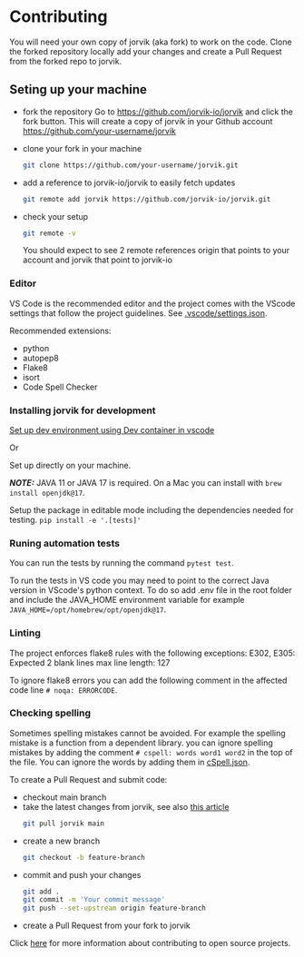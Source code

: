 # Contributing
You will need your own copy of jorvik (aka fork) to work on the code. Clone the forked repository locally add your changes and create a Pull Request from the forked repo to jorvik.

## Seting up your machine
- fork the repository
    Go to https://github.com/jorvik-io/jorvik and click the fork button. This will create a copy of jorvik in your Github account https://github.com/your-username/jorvik

- clone your fork in your machine
    ```bash
    git clone https://github.com/your-username/jorvik.git
    ```
- add a reference to jorvik-io/jorvik to easily fetch updates
    ```bash
    git remote add jorvik https://github.com/jorvik-io/jorvik.git
    ```
- check your setup
    ```bash
    git remote -v
    ```
    You should expect to see 2 remote references origin that points to your account and jorvik that point to jorvik-io


### Editor
VS Code is the recommended editor and the project comes with the VScode settings that follow the project guidelines. See [.vscode/settings.json](.vscode/settings.json).

Recommended extensions:
- python
- autopep8
- Flake8
- isort
- Code Spell Checker

### Installing jorvik for development

[Set up dev environment using Dev container in vscode](.devcontainer/setup_guide.md)

Or

Set up directly on your machine.

**_NOTE:_**  JAVA 11 or JAVA 17 is required. On a Mac you can install with `brew install openjdk@17`.

Setup the package in editable mode including the dependencies needed for testing.
`pip install -e '.[tests]'`

### Runing automation tests
You can run the tests by running the command `pytest test`.

To run the tests in VS code you may need to point to the correct Java version in VScode's python context. To do so add .env file in the root folder and include the JAVA_HOME environment variable for example `JAVA_HOME=/opt/homebrew/opt/openjdk@17`.

### Linting
The project enforces flake8 rules with the following exceptions: 
E302, E305: Expected 2 blank lines
max line length: 127

To ignore flake8 errors you can add the following comment in the affected code line `# noqa: ERRORCODE`.

### Checking spelling
Sometimes spelling mistakes cannot be avoided. For example the spelling mistake is a function from a dependent library. you can ignore spelling mistakes by adding the comment `# cspell: words word1 word2` in the top of the file.  You can ignore the words by adding them in [cSpell.json](cspell.json).


To create a Pull Request and submit code:
- checkout main branch
- take the latest changes from jorvik, see also [this article](https://docs.github.com/en/pull-requests/collaborating-with-pull-requests/working-with-forks/syncing-a-fork)
    ```bash
    git pull jorvik main
    ```
- create a new branch
    ```bash
    git checkout -b feature-branch
    ```
- commit and push your changes
    ```bash
    git add .
    git commit -m 'Your commit message'
    git push --set-upstream origin feature-branch
    ```
- create a Pull Request from your fork to jorvik

Click [here](https://opensource.guide/how-to-contribute/) for more information about contributing to open source projects.
